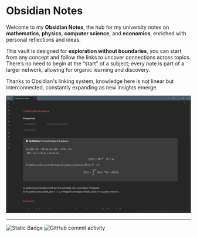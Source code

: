 # Obsidian Notes


Welcome to my **Obsidian Notes**, the hub for my university notes on **mathematics**, **physics**, **computer science**, and **economics**, enriched with personal reflections and ideas.  

This vault is designed for **exploration without boundaries**, you can start from any concept and follow the links to uncover connections across topics. 
There’s no need to begin at the “start” of a subject; every note is part of a larger network, allowing for organic learning and discovery.  

Thanks to Obsidian's linking system, knowledge here is not linear but interconnected, constantly expanding as new insights emerge.  

![Screenshot](./Impostazioni%20obsidian/Screenshot.png)

---
![Static Badge](https://img.shields.io/badge/Obsidian-7C3AED?logo=obsidian&link=https%3A%2F%2Fobsidian.md%2F)
![GitHub commit activity](https://img.shields.io/github/commit-activity/t/leomanga/obsidian-notes)
